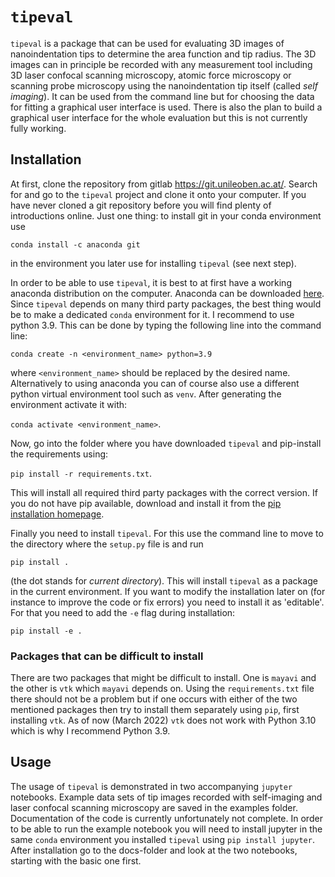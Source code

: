 # `tipeval`

`tipeval` is a package that can be used for evaluating 3D images of nanoindentation tips to determine
the area function and tip radius. The 3D images can in principle be recorded with any measurement tool 
including 3D laser confocal scanning microscopy, atomic force microscopy or scanning probe microscopy 
using the nanoindentation tip itself (called *self imaging*). It can be used from the command line but for 
choosing the data for fitting a graphical user interface is used. There is also the plan to build a 
graphical user interface for the whole evaluation but this is not currently fully working.

## Installation
At first, clone the repository from gitlab https://git.unileoben.ac.at/. Search for and 
go to the `tipeval` project and clone it onto your computer. If you have never cloned a git
repository before you will find plenty of introductions online. Just one thing: to install git in your 
conda environment use

```conda install -c anaconda git```

in the environment you later use for installing `tipeval` (see next step). 

In order to be able to use `tipeval`, it is best to at first have a working anaconda distribution 
on the computer. Anaconda can be downloaded [here](https://www.anaconda.com/). Since 
`tipeval` depends on many third party packages, the best thing would be to make a dedicated
`conda` environment for it. I recommend to use python 3.9. This can be done by typing 
the following line into the command line:

```conda create -n <environment_name> python=3.9``` 

where `<environment_name>` should be replaced by the desired name. 
Alternatively to using anaconda you can of course also use
a different python virtual environment tool such as `venv`. After generating
the environment activate it with:

```conda activate <environment_name>```.

Now, go into the folder where you have downloaded `tipeval` and pip-install the requirements using:

```pip install -r requirements.txt```.

This will install all required third party packages with the correct version. If you 
do not have pip available, download and install it from the 
[pip installation homepage](https://pip.pypa.io/en/stable/installation/). 

Finally you need to install `tipeval`. For this use the command line to move to the directory 
where the `setup.py` file is and run 

```pip install .```

(the dot stands for *current directory*). This will install `tipeval` as a package in the current 
environment. If you want to modify the installation later on (for instance to improve the code or
fix errors) you need to install it as 'editable'. For that you need to add the `-e` flag during 
installation:

```pip install -e .```

### Packages that can be difficult to install
There are two packages that might be difficult to install. One is `mayavi` and the other 
is `vtk` which `mayavi` depends on. Using the `requirements.txt` file there should not be a 
problem but if one occurs with either of the two mentioned packages then try to 
install them separately using `pip`, first installing `vtk`. As of now (March 2022) 
`vtk` does not work with Python 3.10 which is why I recommend Python 3.9. 

## Usage
The usage of `tipeval` is demonstrated in two accompanying `jupyter` notebooks. Example data sets of 
tip images recorded with self-imaging and laser confocal scanning microscopy are saved in the examples 
folder. Documentation of the code is currently unfortunately not complete. In order to be able to run 
the example notebook you will need to install jupyter in the same `conda` environment you installed 
`tipeval` using `pip install jupyter`. After installation go to the docs-folder and look at the two 
notebooks, starting with the basic one first.